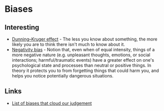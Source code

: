 # Biases

## Interesting

- [Dunning–Kruger effect](http://en.wikipedia.org/wiki/Dunning–Kruger_effect) - The less you know about something, the more likely you are to think there isn't much to know about it.
- [Negativity bias](http://en.wikipedia.org/wiki/Negativity_bias) - Notion that, even when of equal intensity, things of a more negative nature (e.g. unpleasant thoughts, emotions, or social interactions; harmful/traumatic events) have a greater effect on one's psychological state and processes than neutral or positive things. In theory it protects you to from forgetting things that could harm you, and helps you notice potentially dangerous situations.

## Links

- [List of biases that cloud our judgement](https://www.reddit.com/r/coolguides/comments/npr4jb/a_guide_summarising_all_the_cognitive_biases_that/)
